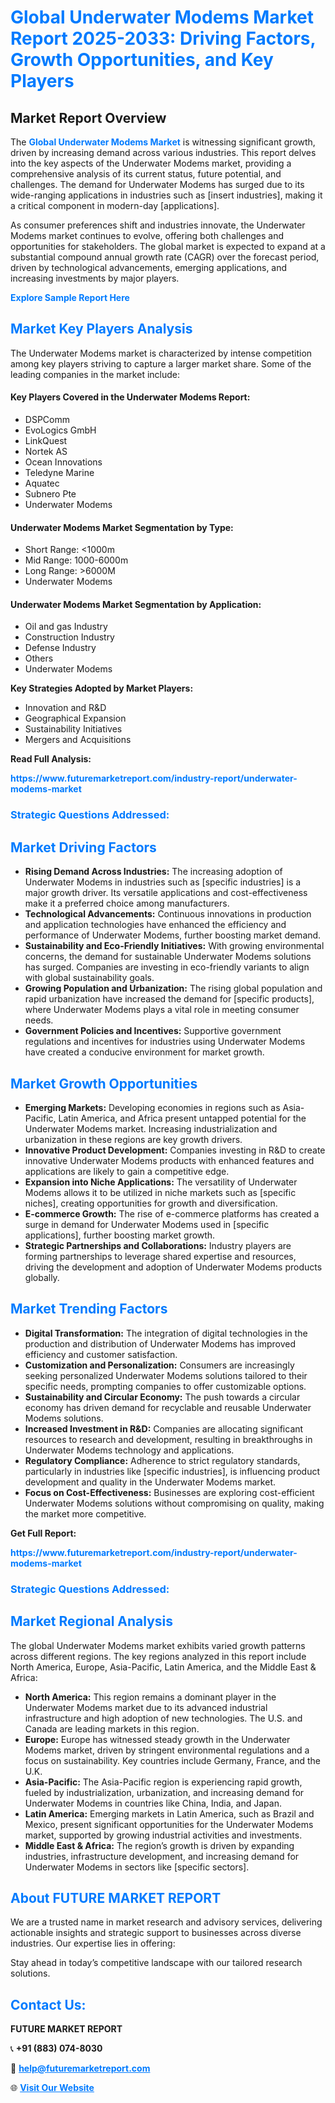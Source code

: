 <h1 style="color: #007BFF;">Global Underwater Modems Market Report 2025-2033: Driving Factors, Growth Opportunities, and Key Players</h1>

<section id="overview">
<h2>Market Report Overview</h2>
<p>The <a href="https://www.futuremarketreport.com/industry-report/underwater-modems-market" style="color: #007BFF; text-decoration: none;"><strong>Global Underwater Modems Market</strong></a> is witnessing significant growth, driven by increasing demand across various industries. This report delves into the key aspects of the Underwater Modems market, providing a comprehensive analysis of its current status, future potential, and challenges. The demand for Underwater Modems has surged due to its wide-ranging applications in industries such as [insert industries], making it a critical component in modern-day [applications].</p>
<p>As consumer preferences shift and industries innovate, the Underwater Modems market continues to evolve, offering both challenges and opportunities for stakeholders. The global market is expected to expand at a substantial compound annual growth rate (CAGR) over the forecast period, driven by technological advancements, emerging applications, and increasing investments by major players.</p>
</section>

<section id="overview">
<p><a href="https://www.futuremarketreport.com/request-sample/reportId=110510" style="color: #007BFF; text-decoration: none;"><strong>Explore Sample Report Here</strong></a></p>
</section>

<section id="key-players">
<h2 style="color: #007BFF;">Market Key Players Analysis</h2>
<p>The Underwater Modems market is characterized by intense competition among key players striving to capture a larger market share. Some of the leading companies in the market include:</p>
<h4>Key Players Covered in the Underwater Modems Report:</h4>
<ul><li>DSPComm</li><li>EvoLogics GmbH</li><li>LinkQuest</li><li>Nortek AS</li><li>Ocean Innovations</li><li>Teledyne Marine</li><li>Aquatec</li><li>Subnero Pte</li><li>Underwater Modems</li></ul>
<h4>Underwater Modems Market Segmentation by Type:</h4>
<ul><li>Short Range: &lt;1000m</li><li>Mid Range: 1000-6000m</li><li>Long Range: &gt;6000M</li><li>Underwater Modems</li></ul>

<h4>Underwater Modems Market Segmentation by Application:</h4>
<ul><li>Oil and gas Industry</li><li>Construction Industry</li><li>Defense Industry</li><li>Others</li><li>Underwater Modems</li></ul>
<p><strong>Key Strategies Adopted by Market Players:</strong></p>
<ul>
<li>Innovation and R&D</li>
<li>Geographical Expansion</li>
<li>Sustainability Initiatives</li>
<li>Mergers and Acquisitions</li>
</ul>
</section>

<section>
<p><strong>Read Full Analysis: </strong></p><a href="https://www.futuremarketreport.com/industry-report/underwater-modems-market" style="color: #007BFF; text-decoration: none;"><strong>https://www.futuremarketreport.com/industry-report/underwater-modems-market</strong></a>
<h3 style="color: #007BFF;">Strategic Questions Addressed:</h3>
</section>

<section id="driving-factors">
<h2 style="color: #007BFF;">Market Driving Factors</h2>
<ul>
<li><strong>Rising Demand Across Industries:</strong> The increasing adoption of Underwater Modems in industries such as [specific industries] is a major growth driver. Its versatile applications and cost-effectiveness make it a preferred choice among manufacturers.</li>
<li><strong>Technological Advancements:</strong> Continuous innovations in production and application technologies have enhanced the efficiency and performance of Underwater Modems, further boosting market demand.</li>
<li><strong>Sustainability and Eco-Friendly Initiatives:</strong> With growing environmental concerns, the demand for sustainable Underwater Modems solutions has surged. Companies are investing in eco-friendly variants to align with global sustainability goals.</li>
<li><strong>Growing Population and Urbanization:</strong> The rising global population and rapid urbanization have increased the demand for [specific products], where Underwater Modems plays a vital role in meeting consumer needs.</li>
<li><strong>Government Policies and Incentives:</strong> Supportive government regulations and incentives for industries using Underwater Modems have created a conducive environment for market growth.</li>
</ul>
</section>

<section id="growth-opportunities">
<h2 style="color: #007BFF;">Market Growth Opportunities</h2>
<ul>
<li><strong>Emerging Markets:</strong> Developing economies in regions such as Asia-Pacific, Latin America, and Africa present untapped potential for the Underwater Modems market. Increasing industrialization and urbanization in these regions are key growth drivers.</li>
<li><strong>Innovative Product Development:</strong> Companies investing in R&D to create innovative Underwater Modems products with enhanced features and applications are likely to gain a competitive edge.</li>
<li><strong>Expansion into Niche Applications:</strong> The versatility of Underwater Modems allows it to be utilized in niche markets such as [specific niches], creating opportunities for growth and diversification.</li>
<li><strong>E-commerce Growth:</strong> The rise of e-commerce platforms has created a surge in demand for Underwater Modems used in [specific applications], further boosting market growth.</li>
<li><strong>Strategic Partnerships and Collaborations:</strong> Industry players are forming partnerships to leverage shared expertise and resources, driving the development and adoption of Underwater Modems products globally.</li>
</ul>
</section>

<section id="trending-factors">
<h2 style="color: #007BFF;">Market Trending Factors</h2>
<ul>
<li><strong>Digital Transformation:</strong> The integration of digital technologies in the production and distribution of Underwater Modems has improved efficiency and customer satisfaction.</li>
<li><strong>Customization and Personalization:</strong> Consumers are increasingly seeking personalized Underwater Modems solutions tailored to their specific needs, prompting companies to offer customizable options.</li>
<li><strong>Sustainability and Circular Economy:</strong> The push towards a circular economy has driven demand for recyclable and reusable Underwater Modems solutions.</li>
<li><strong>Increased Investment in R&D:</strong> Companies are allocating significant resources to research and development, resulting in breakthroughs in Underwater Modems technology and applications.</li>
<li><strong>Regulatory Compliance:</strong> Adherence to strict regulatory standards, particularly in industries like [specific industries], is influencing product development and quality in the Underwater Modems market.</li>
<li><strong>Focus on Cost-Effectiveness:</strong> Businesses are exploring cost-efficient Underwater Modems solutions without compromising on quality, making the market more competitive.</li>
</ul>
</section>

<section>
<p><strong>Get Full Report: </strong></p><a href="https://www.futuremarketreport.com/industry-report/underwater-modems-market" style="color: #007BFF; text-decoration: none;"><strong>https://www.futuremarketreport.com/industry-report/underwater-modems-market</strong></a>
<h3 style="color: #007BFF;">Strategic Questions Addressed:</h3>
</section>


<section id="regional-analysis">
<h2 style="color: #007BFF;">Market Regional Analysis</h2>
<p>The global Underwater Modems market exhibits varied growth patterns across different regions. The key regions analyzed in this report include North America, Europe, Asia-Pacific, Latin America, and the Middle East & Africa:</p>
<ul>
<li><strong>North America:</strong> This region remains a dominant player in the Underwater Modems market due to its advanced industrial infrastructure and high adoption of new technologies. The U.S. and Canada are leading markets in this region.</li>
<li><strong>Europe:</strong> Europe has witnessed steady growth in the Underwater Modems market, driven by stringent environmental regulations and a focus on sustainability. Key countries include Germany, France, and the U.K.</li>
<li><strong>Asia-Pacific:</strong> The Asia-Pacific region is experiencing rapid growth, fueled by industrialization, urbanization, and increasing demand for Underwater Modems in countries like China, India, and Japan.</li>
<li><strong>Latin America:</strong> Emerging markets in Latin America, such as Brazil and Mexico, present significant opportunities for the Underwater Modems market, supported by growing industrial activities and investments.</li>
<li><strong>Middle East & Africa:</strong> The region’s growth is driven by expanding industries, infrastructure development, and increasing demand for Underwater Modems in sectors like [specific sectors].</li>
</ul>
</section>

<footer>
<h2 style="color: #007BFF;">About FUTURE MARKET REPORT</h2>
<p>We are a trusted name in market research and advisory services, delivering actionable insights and strategic support to businesses across diverse industries. Our expertise lies in offering:</p>

<p>Stay ahead in today’s competitive landscape with our tailored research solutions.</p>

<h2 style="color: #007BFF;">Contact Us:</h2>
<p><strong>FUTURE MARKET REPORT</strong></p>
<p>📞 <strong>+91 (883) 074-8030</strong></p>
<p>📧 <strong><a href="mailto:help@futuremarketreport.com" style="color: #007BFF;">help@futuremarketreport.com</a></strong></p>
<p>🌐 <strong><a href="https://www.futuremarketreport.com/" style="color: #007BFF;">Visit Our Website</a></strong></p>
</footer>